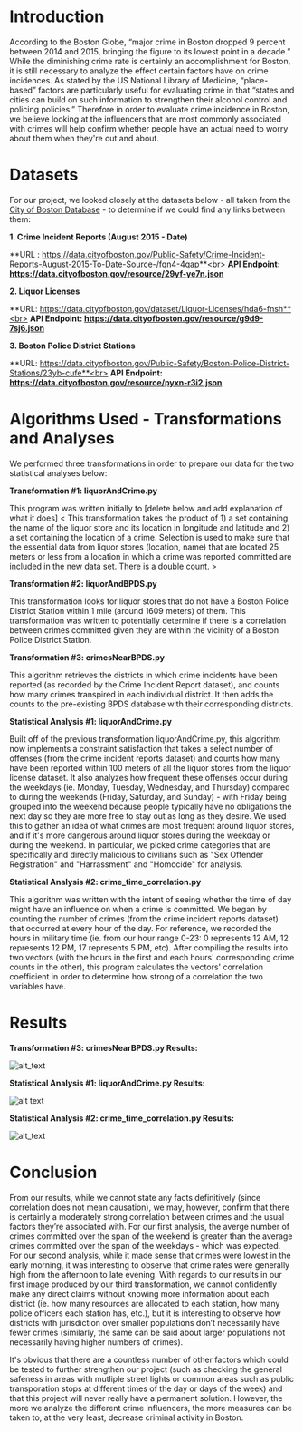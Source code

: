 # Introduction

According to the Boston Globe, “major crime in Boston dropped 9 percent between 2014 and 2015, bringing the figure to its lowest point in a decade.” While the diminishing crime rate is certainly an accomplishment for Boston, it is still necessary to analyze the effect certain factors have on crime incidences. As stated by the US National Library of Medicine, “place-based” factors are particularly useful for evaluating crime in that “states and cities can build on such information to strengthen their alcohol control and policing policies.” Therefore in order to evaluate crime incidence in Boston, we believe looking at the influencers that are most commonly associated with crimes will help confirm whether people have an actual need to worry about them when they're out and about.

# Datasets

For our project, we looked closely at the datasets below - all taken from the [City of Boston Database](https://data.cityofboston.gov/) - to determine if we could find any links between them:

**1. Crime Incident Reports (August 2015 - Date)**

**URL : https://data.cityofboston.gov/Public-Safety/Crime-Incident-Reports-August-2015-To-Date-Source-/fqn4-4qap**<br>
**API Endpoint: https://data.cityofboston.gov/resource/29yf-ye7n.json**

**2. Liquor Licenses** 

**URL: https://data.cityofboston.gov/dataset/Liquor-Licenses/hda6-fnsh**<br>
**API Endpoint: https://data.cityofboston.gov/resource/g9d9-7sj6.json**

**3. Boston Police District Stations**

**URL: https://data.cityofboston.gov/Public-Safety/Boston-Police-District-Stations/23yb-cufe**<br>
**API Endpoint: https://data.cityofboston.gov/resource/pyxn-r3i2.json**

# Algorithms Used - Transformations and Analyses

We performed three transformations in order to prepare our data for the two statistical analyses below:

**Transformation #1: liquorAndCrime.py**

This program was written initially to [delete below and add explanation of what it does]
< This transformation takes the product of 1) a set containing the name of the liquor store and its location in longitude and latitude and 2) a set containing the location of a crime. Selection is used to make sure that the essential data from liquor stores (location, name) that are located 25 meters or less from a location in which a crime was reported committed are included in the new data set. There is a double count. >

**Transformation #2: liquorAndBPDS.py**

This transformation looks for liquor stores that do not have a Boston Police District Station within 1 mile (around 1609 meters) of them. This transformation was written to potentially determine if there is a correlation between crimes committed given they are within the vicinity of a Boston Police District Station.

**Transformation #3: crimesNearBPDS.py**

This algorithm retrieves the districts in which crime incidents have been reported (as recorded by the Crime Incident Report dataset), and counts how many crimes transpired in each individual district. It then adds the counts to the pre-existing BPDS database with their corresponding districts.

**Statistical Analysis #1: liquorAndCrime.py** 

Built off of the previous transformation liquorAndCrime.py, this algorithm now implements a constraint satisfaction that takes a select number of offenses (from the crime incident reports dataset) and counts how many have been reported within 100 meters of all the liquor stores from the liquor license dataset. It also analyzes how frequent these offenses occur during the weekdays (ie. Monday, Tuesday, Wednesday, and Thursday) compared to during the weekends (Friday, Saturday, and Sunday) - with Friday being grouped into the weekend because people typically have no obligations the next day so they are more free to stay out as long as they desire. We used this to gather an idea of what crimes are most frequent around liquor stores, and if it's more dangerous around liquor stores during the weekday or during the weekend. In particular, we picked crime categories that are specifically and directly malicious to civilians such as "Sex Offender Registration" and "Harrassment" and "Homocide" for analysis.

**Statistical Analysis #2: crime_time_correlation.py**

This algorithm was written with the intent of seeing whether the time of day might have an influence on when a crime is committed. We began by counting the number of crimes (from the crime incident reports dataset) that occurred at every hour of the day. For reference, we recorded the hours in military time (ie. from our hour range 0-23: 0 represents 12 AM, 12 represents 12 PM, 17 represents 5 PM, etc). After compiling the results into two vectors (with the hours in the first and each hours' corresponding crime counts in the other), this program calculates the vectors' correlation coefficient in order to determine how strong of a correlation the two variables have.

# Results

**Transformation #3: crimesNearBPDS.py Results:**

![alt_text](https://github.com/CalvinYL/course-2016-fal-proj/blob/master/cyung20_kwleung/crimesNearBPDS%20Table.png)

**Statistical Analysis #1: liquorAndCrime.py Results:**

![alt text](https://github.com/CalvinYL/course-2016-fal-proj/blob/master/cyung20_kwleung/liquorAndCrime%20Table.png)

**Statistical Analysis #2: crime_time_correlation.py Results:**

![alt_text](https://github.com/CalvinYL/course-2016-fal-proj/blob/master/cyung20_kwleung/visualization/Image%20of%20lin_reg.PNG)

# Conclusion

From our results, while we cannot state any facts definitively (since correlation does not mean causation), we may, however, confirm that there is certainly a moderately strong correlation between crimes and the usual factors they’re associated with. For our first analysis, the averge number of crimes committed over the span of the weekend is greater than the average crimes committed over the span of the weekdays - which was expected. For our second analysis, while it made sense that crimes were lowest in the early morning, it was interesting to observe that crime rates were generally high from the afternoon to late evening. With regards to our results in our first image produced by our third transformation, we cannot confidently make any direct claims without knowing more information about each district (ie. how many resources are allocated to each station, how many police officers each station has, etc.), but it is interesting to observe how districts with jurisdiction over smaller populations don’t necessarily have fewer crimes (similarly, the same can be said about larger populations not necessarily having higher numbers of crimes). 

It's obvious that there are a countless number of other factors which could be tested to further strengthen our project (such as checking the general safeness in areas with mutliple street lights or common areas such as public transporation stops at different times of the day or days of the week) and that this project will never really have a permanent solution. However, the more we analyze the different crime influencers, the more measures can be taken to, at the very least, decrease criminal activity in Boston.
